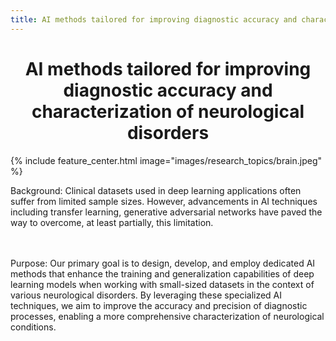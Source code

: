 ```yaml
---
title: AI methods tailored for improving diagnostic accuracy and characterization of neurological disorders
---
```


# <center><i class="AI methods tailored for improving diagnostic accuracy and characterization of neurological disorders"></i>AI methods tailored for improving diagnostic accuracy and characterization of neurological disorders</center>

{%
  include feature_center.html
  image="images/research_topics/brain.jpeg"
%}



Background: Clinical datasets used in deep learning applications often suffer from limited sample sizes. However, advancements in AI techniques including transfer learning, generative adversarial networks have paved the way to overcome, at least partially, this limitation.

<br><br>
Purpose: Our primary goal is to design, develop, and employ dedicated AI methods that enhance the training and generalization capabilities of deep learning models when working with small-sized datasets in the context of various neurological disorders. By leveraging these specialized AI techniques, we aim to improve the accuracy and precision of diagnostic processes, enabling a more comprehensive characterization of neurological conditions.
